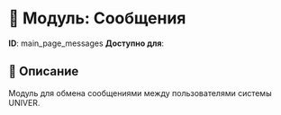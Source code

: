 # 📘 Модуль: Сообщения
**ID**: main_page_messages
**Доступно для**: 

## 📝 Описание
Модуль для обмена сообщениями между пользователями системы UNIVER.
